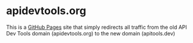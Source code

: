 apidevtools.org
==========================
This is a [GitHub Pages](https://pages.github.com/) site that simply redirects all traffic from the old API Dev Tools domain (apidevtools.org) to the new domain (apitools.dev)
